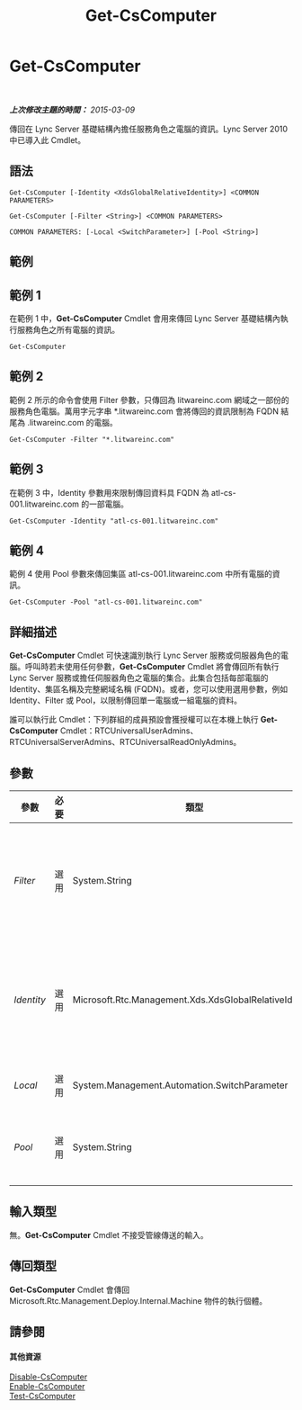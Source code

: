﻿---
title: Get-CsComputer
TOCTitle: Get-CsComputer
ms:assetid: 493931a9-1670-4a76-abba-7d3c7723d2e1
ms:mtpsurl: https://technet.microsoft.com/zh-tw/library/Gg425959(v=OCS.15)
ms:contentKeyID: 49290815
ms.date: 08/10/2015
mtps_version: v=OCS.15
ms.translationtype: HT
---

# Get-CsComputer

 

_**上次修改主題的時間：** 2015-03-09_

傳回在 Lync Server 基礎結構內擔任服務角色之電腦的資訊。Lync Server 2010 中已導入此 Cmdlet。

## 語法

    Get-CsComputer [-Identity <XdsGlobalRelativeIdentity>] <COMMON PARAMETERS>

    Get-CsComputer [-Filter <String>] <COMMON PARAMETERS>

    COMMON PARAMETERS: [-Local <SwitchParameter>] [-Pool <String>]

## 範例

## 範例 1

在範例 1 中，**Get-CsComputer** Cmdlet 會用來傳回 Lync Server 基礎結構內執行服務角色之所有電腦的資訊。

    Get-CsComputer

## 範例 2

範例 2 所示的命令會使用 Filter 參數，只傳回為 litwareinc.com 網域之一部份的服務角色電腦。萬用字元字串 \*.litwareinc.com 會將傳回的資訊限制為 FQDN 結尾為 .litwareinc.com 的電腦。

    Get-CsComputer -Filter "*.litwareinc.com"

## 範例 3

在範例 3 中，Identity 參數用來限制傳回資料具 FQDN 為 atl-cs-001.litwareinc.com 的一部電腦。

    Get-CsComputer -Identity "atl-cs-001.litwareinc.com"

## 範例 4

範例 4 使用 Pool 參數來傳回集區 atl-cs-001.litwareinc.com 中所有電腦的資訊。

    Get-CsComputer -Pool "atl-cs-001.litwareinc.com"

## 詳細描述

**Get-CsComputer** Cmdlet 可快速識別執行 Lync Server 服務或伺服器角色的電腦。呼叫時若未使用任何參數，**Get-CsComputer** Cmdlet 將會傳回所有執行 Lync Server 服務或擔任伺服器角色之電腦的集合。此集合包括每部電腦的 Identity、集區名稱及完整網域名稱 (FQDN)。或者，您可以使用選用參數，例如 Identity、Filter 或 Pool，以限制傳回單一電腦或一組電腦的資料。

誰可以執行此 Cmdlet：下列群組的成員預設會獲授權可以在本機上執行 **Get-CsComputer** Cmdlet：RTCUniversalUserAdmins、RTCUniversalServerAdmins、RTCUniversalReadOnlyAdmins。

## 參數


<table>
<colgroup>
<col style="width: 25%" />
<col style="width: 25%" />
<col style="width: 25%" />
<col style="width: 25%" />
</colgroup>
<thead>
<tr class="header">
<th>參數</th>
<th>必要</th>
<th>類型</th>
<th>說明</th>
</tr>
</thead>
<tbody>
<tr class="odd">
<td><p><em>Filter</em></p></td>
<td><p>選用</p></td>
<td><p>System.String</p></td>
<td><p>讓您可在指定傳回電腦 (或多台電腦) 時，使用萬用字元。例如，此命令會傳回具有以字串值 &quot;atl-&quot; 為開頭之 Identity 的所有電腦資訊：-Filter &quot;atl-*&quot;。</p></td>
</tr>
<tr class="even">
<td><p><em>Identity</em></p></td>
<td><p>選用</p></td>
<td><p>Microsoft.Rtc.Management.Xds.XdsGlobalRelativeIdentity</p></td>
<td><p>要傳回之電腦的 FQDN。例如：-Identity &quot;atl-cs-001.litwareinc.com&quot;。</p>
<p>若未指定此參數，則會傳回執行 Lync Server 的所有電腦。</p></td>
</tr>
<tr class="odd">
<td><p><em>Local</em></p></td>
<td><p>選用</p></td>
<td><p>System.Management.Automation.SwitchParameter</p></td>
<td><p>如有指定此參數，只會傳回本機電腦的資訊。</p></td>
</tr>
<tr class="even">
<td><p><em>Pool</em></p></td>
<td><p>選用</p></td>
<td><p>System.String</p></td>
<td><p>Lync Server 集區的 FQDN。當您使用此參數時，會傳回指定集區之所有電腦的資訊。</p></td>
</tr>
</tbody>
</table>


## 輸入類型

無。**Get-CsComputer** Cmdlet 不接受管線傳送的輸入。

## 傳回類型

**Get-CsComputer** Cmdlet 會傳回 Microsoft.Rtc.Management.Deploy.Internal.Machine 物件的執行個體。

## 請參閱

#### 其他資源

[Disable-CsComputer](disable-cscomputer.md)  
[Enable-CsComputer](enable-cscomputer.md)  
[Test-CsComputer](test-cscomputer.md)


